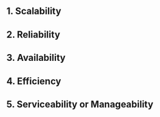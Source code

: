 ## 1. Scalability
## 2. Reliability
## 3. Availability
## 4. Efficiency
## 5. Serviceability or Manageability
